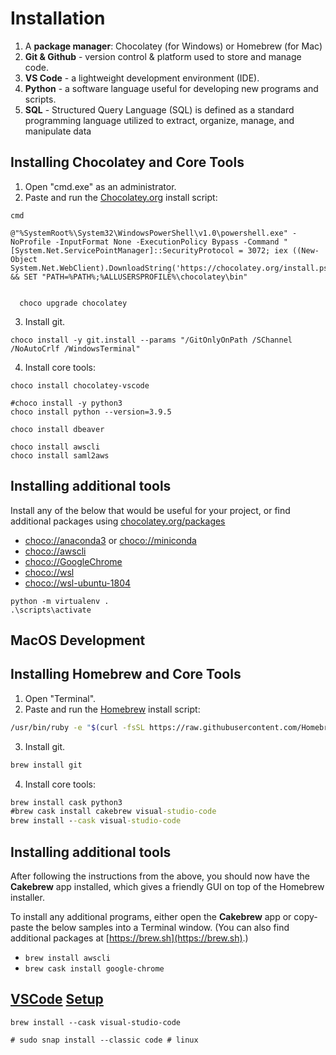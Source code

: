 # Installation

1. A **package manager**: Chocolatey (for Windows) or Homebrew (for Mac)
2. **Git & Github** - version control & platform used to store and manage code.
3. **VS Code** - a lightweight development environment (IDE).
4. **Python** - a software language useful for developing new programs and scripts.
5. **SQL** - Structured Query Language (SQL) is defined as a standard programming language utilized to extract, organize, manage, and manipulate data

## Installing Chocolatey and Core Tools

1. Open "cmd.exe" as an administrator.
2. Paste and run the [Chocolatey.org](https://chocolatey.org/docs/installation#install-with-cmdexe) install script:

```
cmd
```
```
@"%SystemRoot%\System32\WindowsPowerShell\v1.0\powershell.exe" -NoProfile -InputFormat None -ExecutionPolicy Bypass -Command " [System.Net.ServicePointManager]::SecurityProtocol = 3072; iex ((New-Object System.Net.WebClient).DownloadString('https://chocolatey.org/install.ps1'))" && SET "PATH=%PATH%;%ALLUSERSPROFILE%\chocolatey\bin"
    
```
    
```
  choco upgrade chocolatey
```


3. Install git.

```
choco install -y git.install --params "/GitOnlyOnPath /SChannel /NoAutoCrlf /WindowsTerminal"
```

4. Install core tools:

```
choco install chocolatey-vscode

#choco install -y python3
choco install python --version=3.9.5
```


```
choco install dbeaver
```

```
choco install awscli
choco install saml2aws
```


## Installing additional tools

Install any of the below that would be useful for your project, or find additional packages using [chocolatey.org/packages](https://chocolatey.org/packages)

- [choco://anaconda3](choco://anaconda3) or [choco://miniconda](choco://miniconda)
- [choco://awscli](choco://awscli)
- [choco://GoogleChrome](choco://GoogleChrome)
- [choco://wsl](choco://wsl)
- [choco://wsl-ubuntu-1804](choco://wsl-ubuntu-1804)

```
python -m virtualenv .
.\scripts\activate
```

## MacOS Development

## Installing Homebrew and Core Tools

1. Open "Terminal".
2. Paste and run the [Homebrew](https://brew.sh) install script:

```bash
/usr/bin/ruby -e "$(curl -fsSL https://raw.githubusercontent.com/Homebrew/install/master/install)"
```

3. Install git.

```cmd
brew install git
```

4. Install core tools:

```cmd
brew install cask python3
#brew cask install cakebrew visual-studio-code
brew install --cask visual-studio-code
```

## Installing additional tools

After following the instructions from the above, you should now have the **Cakebrew** app installed, which gives a friendly GUI on top of the Homebrew installer.

To install any additional programs, either open the **Cakebrew** app or copy-paste the below samples into a Terminal window. (You can also find additional packages at [https://brew.sh](https://brew.sh).)

- `brew install awscli`
- `brew cask install google-chrome`


##  [VSCode](https://code.visualstudio.com/docs/python/python-tutorial) [Setup](https://code.visualstudio.com/docs/setup/linux)
```
brew install --cask visual-studio-code

# sudo snap install --classic code # linux
```
